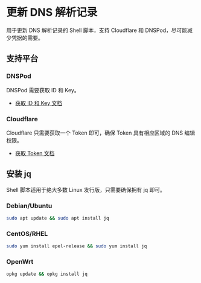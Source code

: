 # 更新 DNS 解析记录

用于更新 DNS 解析记录的 Shell 脚本，支持 Cloudflare 和 DNSPod，尽可能减少凭据的需要。

## 支持平台

### DNSPod
DNSPod 需要获取 ID 和 Key。
- [获取 ID 和 Key 文档](https://docs.dnspod.cn/account/dnspod-token/)

### Cloudflare
Cloudflare 只需要获取一个 Token 即可，确保 Token 具有相应区域的 DNS 编辑权限。
- [获取 Token 文档](https://blog.cloudflare.com/zh-cn/api-tokens-general-availability-zh-cn)

## 安装 jq

Shell 脚本适用于绝大多数 Linux 发行版，只需要确保拥有 jq 即可。

### Debian/Ubuntu
```sh
sudo apt update && sudo apt install jq
```

### CentOS/RHEL
```sh
sudo yum install epel-release && sudo yum install jq
```

### OpenWrt
```sh
opkg update && opkg install jq
```
